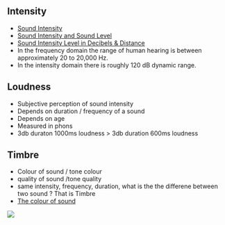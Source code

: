 Intensity
---
- [Sound Intensity](http://hyperphysics.phy-astr.gsu.edu/hbase/Sound/intens.html)
- [Sound Intensity and Sound Level](https://courses.lumenlearning.com/physics/chapter/17-3-sound-intensity-and-sound-level/)
- [Sound Intensity Level in Decibels & Distance](https://www.youtube.com/watch?v=twppI9Eizp8)
- In the frequency domain the range of human hearing is between approximately 20 to 20,000 Hz. 
- In the intensity domain there is roughly 120 dB dynamic range. 

Loudness
---
- Subjective perception of sound intensity
- Depends on duration / frequency of a sound
- Depends on age
- Measured in phons
- 3db duraton 1000ms loudness > 3db duration 600ms loudness

Timbre
---
- Colour of sound / tone colour
- quality of sound /tone quality
- same intensity, frequency, duration, what is the the differene between two sound ? That is Timbre
- [The colour of sound](https://www.flutopedia.com/sound_color.htm)

![](https://www.flutopedia.com/img/ColorOfSound_Nextdrum_md.jpg)

